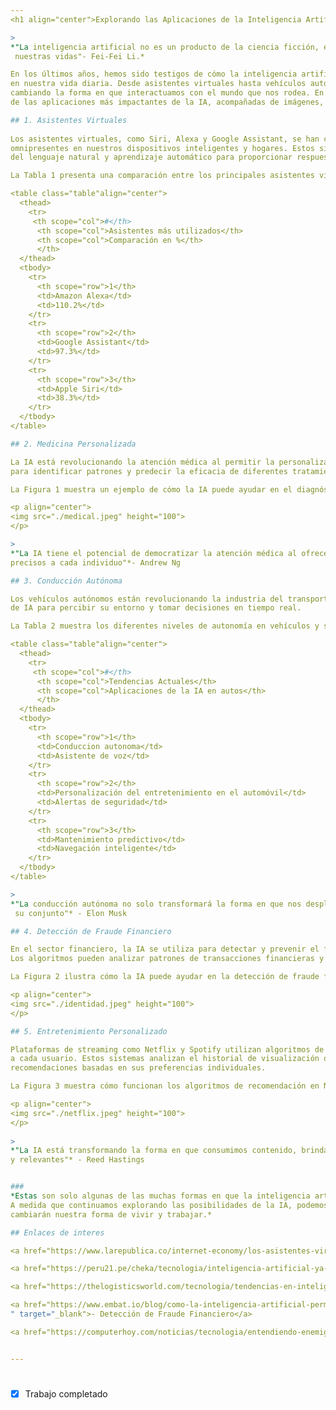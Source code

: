 ```yaml
---
<h1 align="center">Explorando las Aplicaciones de la Inteligencia Artificial en la Vida Cotidiana</h1> 

>
*"La inteligencia artificial no es un producto de la ciencia ficción, es una realidad que está transformando
 nuestras vidas"- Fei-Fei Li.*   

En los últimos años, hemos sido testigos de cómo la inteligencia artificial (IA) ha dejado una huella significativa
en nuestra vida diaria. Desde asistentes virtuales hasta vehículos autónomos, la IA está en todas partes, 
cambiando la forma en que interactuamos con el mundo que nos rodea. En este artículo, exploraremos algunas 
de las aplicaciones más impactantes de la IA, acompañadas de imágenes, citas inspiradoras y tablas informativas.

## 1. Asistentes Virtuales 
 
Los asistentes virtuales, como Siri, Alexa y Google Assistant, se han convertido en compañeros digitales
omnipresentes en nuestros dispositivos inteligentes y hogares. Estos sistemas utilizan técnicas de procesamiento 
del lenguaje natural y aprendizaje automático para proporcionar respuestas rápidas y precisas a nuestras consultas.

La Tabla 1 presenta una comparación entre los principales asistentes virtuales del mercado.

<table class="table"align="center"> 
  <thead>
    <tr>
     <th scope="col">#</th>
      <th scope="col">Asistentes más utilizados</th>
      <th scope="col">Comparación en %</th>
      </th>
  </thead>
  <tbody>
    <tr>
      <th scope="row">1</th>
      <td>Amazon Alexa</td>
      <td>110.2%</td>   
    </tr>
    <tr>
      <th scope="row">2</th>
      <td>Google Assistant</td>
      <td>97.3%</td>
    </tr>
    <tr>
      <th scope="row">3</th>
      <td>Apple Siri</td>
      <td>38.3%</td>
    </tr>
  </tbody>
</table>

## 2. Medicina Personalizada 

La IA está revolucionando la atención médica al permitir la personalización de tratamientos según las características individuales de cada paciente. Los algoritmos de IA pueden analizar grandes conjuntos de datos clínicos y genéticos
para identificar patrones y predecir la eficacia de diferentes tratamientos.

La Figura 1 muestra un ejemplo de cómo la IA puede ayudar en el diagnóstico médico.

<p align="center">
<img src="./medical.jpeg" height="100">
</p> 

>
*"La IA tiene el potencial de democratizar la atención médica al ofrecer tratamientos personalizados y
precisos a cada individuo"*- Andrew Ng

## 3. Conducción Autónoma 

Los vehículos autónomos están revolucionando la industria del transporte al utilizar sensores y algoritmos
de IA para percibir su entorno y tomar decisiones en tiempo real. 

La Tabla 2 muestra los diferentes niveles de autonomía en vehículos y sus capacidades asociadas.

<table class="table"align="center"> 
  <thead>
    <tr>
     <th scope="col">#</th>
      <th scope="col">Tendencias Actuales</th>
      <th scope="col">Aplicaciones de la IA en autos</th>
      </th>
  </thead>
  <tbody>
    <tr>
      <th scope="row">1</th>
      <td>Conduccion autonoma</td>
      <td>Asistente de voz</td>   
    </tr>
    <tr>
      <th scope="row">2</th>
      <td>Personalización del entretenimiento en el automóvil</td>
      <td>Alertas de seguridad</td>
    </tr>
    <tr>
      <th scope="row">3</th>
      <td>Mantenimiento predictivo</td>
      <td>Navegación inteligente</td>
    </tr>
  </tbody>
</table>

>
*"La conducción autónoma no solo transformará la forma en que nos desplazamos, sino también la sociedad en
 su conjunto"* - Elon Musk

## 4. Detección de Fraude Financiero

En el sector financiero, la IA se utiliza para detectar y prevenir el fraude de manera más efectiva que nunca.
Los algoritmos pueden analizar patrones de transacciones financieras y comportamientos sospechosos para identificar posibles fraudes.

La Figura 2 ilustra cómo la IA puede ayudar en la detección de fraude financiero.

<p align="center">
<img src="./identidad.jpeg" height="100">
</p> 

## 5. Entretenimiento Personalizado

Plataformas de streaming como Netflix y Spotify utilizan algoritmos de IA para recomendar contenido personalizado
a cada usuario. Estos sistemas analizan el historial de visualización o escucha de un usuario y ofrecen 
recomendaciones basadas en sus preferencias individuales. 

La Figura 3 muestra cómo funcionan los algoritmos de recomendación en Netflix.

<p align="center">
<img src="./netflix.jpeg" height="100">
</p> 
 
>
*"La IA está transformando la forma en que consumimos contenido, brindando experiencias más personalizadas
y relevantes"* - Reed Hastings


###
*Estas son solo algunas de las muchas formas en que la inteligencia artificial está moldeando nuestro mundo.
A medida que continuamos explorando las posibilidades de la IA, podemos esperar aún más innovaciones que 
cambiarán nuestra forma de vivir y trabajar.*

## Enlaces de interes 

<a href="https://www.larepublica.co/internet-economy/los-asistentes-virtuales-que-usan-inteligencia-artificial-disponibles-en-el-mercado-3694472" target="_blank">- Asistentes Virtuales</a>

<a href="https://peru21.pe/cheka/tecnologia/inteligencia-artificial-ya-supera-a-medicos-en-el-diagnostico-de-cancer-cancer-salud-ia-diagnostico-noticia/" target="_blank">- Medicina Personalizada</a>

<a href="https://thelogisticsworld.com/tecnologia/tendencias-en-inteligencia-artificial-para-el-sector-automotriz/" target="_blank">- Conducción Autonoma</a>

<a href="https://www.embat.io/blog/como-la-inteligencia-artificial-permite-evitar-fraudes-financieros#:~:text=La%20IA%20desempe%C3%B1a%20un%20papel,tomar%20decisiones%20en%20tiempo%20real.
" target="_blank">- Detección de Fraude Financiero</a>

<a href="https://computerhoy.com/noticias/tecnologia/entendiendo-enemigo-como-funciona-sistema-recomendaciones-netflix-1084739" target="_blank">- Entretenimiento Personalizado</a>


---
```

#
- [x] Trabajo completado







